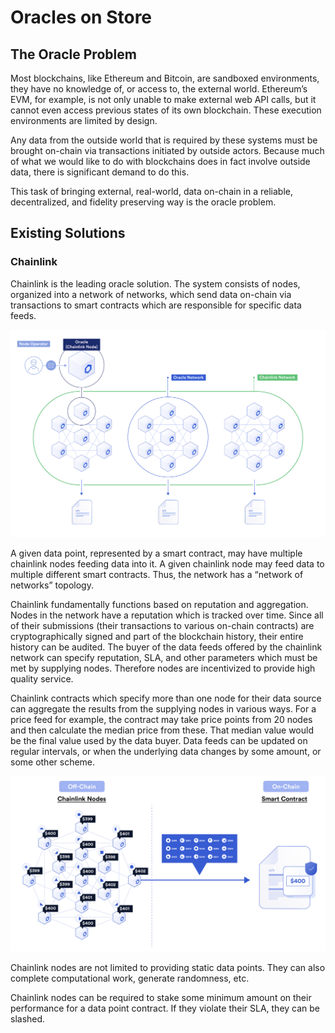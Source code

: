 # Oracles on Store

## The Oracle Problem

Most blockchains, like Ethereum and Bitcoin, are sandboxed environments, they have no knowledge of, or access to, the external world. Ethereum’s EVM, for example, is not only unable to make external web API calls, but it cannot even access previous states of its own blockchain. These execution environments are limited by design.

Any data from the outside world that is required by these systems must be brought on-chain via transactions initiated by outside actors. Because much of what we would like to do with blockchains does in fact involve outside data, there is significant demand to do this.

This task of bringing external, real-world, data on-chain in a reliable, decentralized, and fidelity preserving way is the oracle problem.

## Existing Solutions

### Chainlink

Chainlink is the leading oracle solution. The system consists of nodes, organized into a network of networks, which send data on-chain via transactions to smart contracts which are responsible for specific data feeds.

![chainlink networks](./images/chainlink1.png)

A given data point, represented by a smart contract, may have multiple chainlink nodes feeding data into it. A given chainlink node may feed data to multiple different smart contracts. Thus, the network has a “network of networks” topology.

Chainlink fundamentally functions based on reputation and aggregation. Nodes in the network have a reputation which is tracked over time. Since all of their submissions (their transactions to various on-chain contracts) are cryptographically signed and part of the blockchain history, their entire history can be audited. The buyer of the data feeds offered by the chainlink network can specify reputation, SLA, and other parameters which must be met by supplying nodes. Therefore nodes are incentivized to provide high quality service.

Chainlink contracts which specify more than one node for their data source can aggregate the results from the supplying nodes in various ways. For a price feed for example, the contract may take price points from 20 nodes and then calculate the median price from these. That median value would be the final value used by the data buyer. Data feeds can be updated on regular intervals, or when the underlying data changes by some amount, or some other scheme.

![chainlink smart contracts](./images/chainlink2.png)

Chainlink nodes are not limited to providing static data points. They can also complete computational work, generate randomness, etc.

Chainlink nodes can be required to stake some minimum amount on their performance for a data point contract. If they violate their SLA, they can be slashed.
